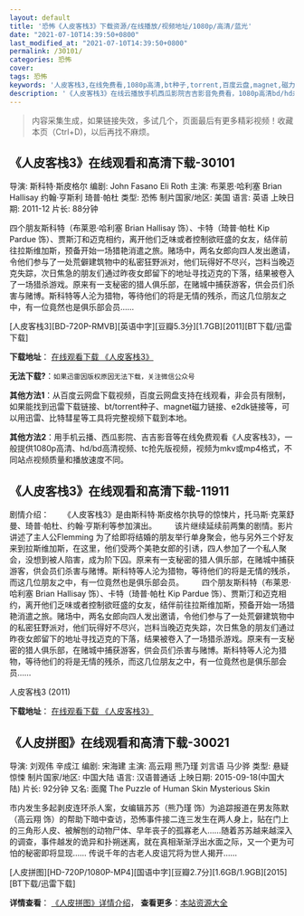 ```yaml
---
layout: default
title: '恐怖《人皮客栈3》下载资源/在线播放/视频地址/1080p/高清/蓝光'
date: "2021-07-10T14:39:50+0800"
last_modified_at: "2021-07-10T14:39:50+0800"
permalink: /30101/
categories: 恐怖
cover:
tags: 恐怖
keywords: '人皮客栈3,在线免费看,1080p高清,bt种子,torrent,百度云盘,magnet,磁力链,迅雷下载资源'
description: '《人皮客栈3》在线云播放手机西瓜影院吉吉影音免费看，1080p高清bd/hd未删减完整版和tc抢先枪版，mkv/mp4格式，附带bt/torrent种子、magnet/磁力链、百度云盘、网盘资源迅雷下载链接'
---
```


>内容采集生成，如果链接失效，多试几个，页面最后有更多精彩视频！收藏本页（Ctrl+D)，以后再找不麻烦。


## 《人皮客栈3》在线观看和高清下载-30101

导演: 斯科特·斯皮格尔 编剧: John Fasano Eli Roth 主演: 布莱恩·哈利塞 Brian Hallisay 约翰·亨斯利 琦普·帕杜 类型: 恐怖 制片国家/地区: 美国 语言: 英语 上映日期: 2011-12 片长: 88分钟

四个朋友斯科特（布莱恩·哈利塞 Brian Hallisay 饰）、卡特（琦普·帕杜 Kip Pardue 饰）、贾斯汀和迈克相约，离开他们乏味或者控制欲旺盛的女友，结伴前往拉斯维加斯，预备开始一场猎艳消遣之旅。赌场中，两名女郎向四人发出邀请，令他们参与了一处荒僻建筑物中的私密狂野派对，他们玩得好不尽兴，岂料当晚迈克失踪，次日焦急的朋友们通过昨夜女郎留下的地址寻找迈克的下落，结果被卷入了一场猎杀游戏。原来有一支秘密的猎人俱乐部，在赌城中捕获游客，供会员们杀害与赌博。斯科特等人沦为猎物，等待他们的将是无情的残杀，而这几位朋友之中，有一位竟然也是俱乐部会员……


[人皮客栈3][BD-720P-RMVB][英语中字][豆瓣5.3分][1.7GB][2011][BT下载/迅雷下载]

**下载地址**： [在线观看下载 《人皮客栈3》](https://www.btdx8.com/torrent/hostel_part_iii_2011.html) 


**无法下载?**：`如果迅雷因版权原因无法下载，关注微信公众号 `

**其他方法1**：从百度云网盘下载视频，百度云网盘支持在线观看，非会员有限制，如果能找到迅雷下载链接、bt/torrent种子、magnet磁力链接、e2dk链接等，可以用迅雷、比特彗星等工具将完整视频下载到本地。

**其他方法2**：用手机云播、西瓜影院、吉吉影音等在线免费观看《人皮客栈3》，一般提供1080p高清、hd/bd高清视频、tc抢先版视频，视频为mkv或mp4格式，不同站点视频质量和播放速度不同。


## 《人皮客栈3》在线观看和高清下载-11911

剧情介绍： 　　《人皮客栈3》是由斯科特·斯皮格尔执导的惊悚片，托马斯·克莱舒曼、琦普·帕杜、约翰·亨斯利等参加演出。 　　该片继续延续前两集的剧情。影片讲述了主人公Flemming 为了给即将结婚的朋友举行单身聚会，他与另外三个好友来到拉斯维加斯，在这里，他们受两个美艳女郎的引诱，四人参加了一个私人聚会，没想到被人陷害，成为阶下囚。原来有一支秘密的猎人俱乐部，在赌城中捕获游客，供会员们杀害与赌博。斯科特等人沦为猎物，等待他们的将是无情的残杀，而这几位朋友之中，有一位竟然也是俱乐部会员。 　　四个朋友斯科特（布莱恩·哈利塞 Brian Hallisay 饰）、卡特（琦普·帕杜 Kip Pardue 饰）、贾斯汀和迈克相约，离开他们乏味或者控制欲旺盛的女友，结伴前往拉斯维加斯，预备开始一场猎艳消遣之旅。赌场中，两名女郎向四人发出邀请，令他们参与了一处荒僻建筑物中的私密狂野派对，他们玩得好不尽兴，岂料当晚迈克失踪，次日焦急的朋友们通过昨夜女郎留下的地址寻找迈克的下落，结果被卷入了一场猎杀游戏。原来有一支秘密的猎人俱乐部，在赌城中捕获游客，供会员们杀害与赌博。斯科特等人沦为猎物，等待他们的将是无情的残杀，而这几位朋友之中，有一位竟然也是俱乐部会员……


人皮客栈3 (2011)

**下载地址**： [在线观看下载 《人皮客栈3》](https://www.btbtdy.me/btdy/dy7379.html) 


## 《人皮拼图》在线观看和高清下载-30021

导演: 刘观伟 辛成江 编剧: 宋海建 主演: 高云翔 熊乃瑾 刘言语 马少骅 类型: 悬疑 惊悚 制片国家/地区: 中国大陆 语言: 汉语普通话 上映日期: 2015-09-18(中国大陆) 片长: 92分钟 又名: 面魔 The Puzzle of Human Skin Mysterious Skin

市内发生多起剥皮连环杀人案，女编辑苏苏（熊乃瑾 饰）为追踪报道在男友陈默（高云翔 饰）的帮助下暗中查访，恐怖事件接二连三发生在两人身上，贴在门上的三角形人皮、被解刨的动物尸体、早年丧子的孤寡老人……随着苏苏越来越深入的调查，事件越发的诡异和扑朔迷离，就在真相渐渐浮出水面之际，又一个更为可怕的秘密即将显现…… 传说千年的古老人皮诅咒将为世人揭开……


[人皮拼图][HD-720P/1080P-MP4][国语中字][豆瓣2.7分][1.6GB/1.9GB][2015][BT下载/迅雷下载]

**详情查看**： [《人皮拼图》详情介绍](/movie/30021/)， **查看更多**：[本站资源大全](/movie/t/all/)

